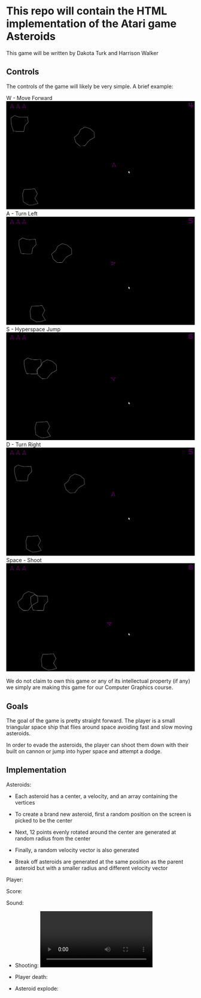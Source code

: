 # This repo will contain the HTML implementation of the Atari game Asteroids

This game will be written by Dakota Turk and Harrison Walker

## Controls

The controls of the game will likely be very simple. A brief example:

W - Move Forward ![Bad Gif](Gifs/W.gif)
A - Turn Left ![Bad Gif](Gifs/A.gif)
S - Hyperspace Jump ![Bad Gif](Gifs/S.gif)
D - Turn Right ![Bad Gif](Gifs/D.gif)
Space - Shoot ![Bad Gif](Gifs/Space.gif)

We do not claim to own this game or any of its intellectual property (if any) we simply are making this game for our Computer Graphics course.

## Goals

The goal of the game is pretty straight forward. The player is a small triangular space ship that flies around space avoiding fast and slow moving asteroids.

In order to evade the asteroids, the player can shoot them down with their built on cannon or jump into hyper space and attempt a dodge.

## Implementation

Asteroids:

- Each asteroid has a center, a velocity, and an array containing the vertices

- To create a brand new asteroid, first a random 
position on the screen is picked to be the center
- Next, 12 points evenly rotated around the center are 
generated at random radius from the center
- Finally, a random velocity vector is also generated

- Break off asteroids are generated at the same position as the parent asteroid but with a smaller radius and different velocity vector

Player:

Score:

Sound:

- Shooting: ![Shoot Sound](/Sounds/shoot.mp4)

- Player death: 

- Asteroid explode: 